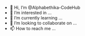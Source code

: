 - 👋 Hi, I’m @Alphabethika-CodeHub
- 👀 I’m interested in ...
- 🌱 I’m currently learning ...
- 💞️ I’m looking to collaborate on ...
- 📫 How to reach me ...

<!---
Alphabethika-CodeHub/Alphabethika-CodeHub is a ✨ special ✨ repository because its `README.md` (this file) appears on your GitHub profile.
You can click the Preview link to take a look at your changes.
--->
